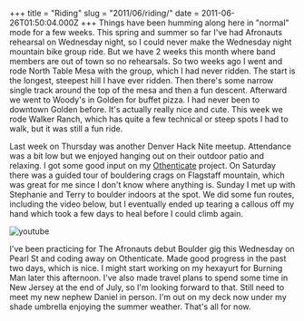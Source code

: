 +++
title = "Riding"
slug = "2011/06/riding/"
date = 2011-06-26T01:50:04.000Z
+++
Things have been humming along here in "normal" mode for a few weeks. This spring and summer so far I've had Afronauts rehearsal on Wednesday night, so I could never make the Wednesday night mountain bike group ride. But we have 2 weeks this month where band members are out of town so no rehearsals. So two weeks ago I went and rode North Table Mesa with the group, which I had never ridden. The start is the longest, steepest hill I have ever ridden. Then there's some narrow single track around the top of the mesa and then a fun descent. Afterward we went to Woody's in Golden for buffet pizza. I had never been to downtown Golden before. It's actually really nice and cute. This week we rode Walker Ranch, which has quite a few technical or steep spots I had to walk, but it was still a fun ride.

Last week on Thursday was another Denver Hack Nite meetup. Attendance was a bit low but we enjoyed hanging out on their outdoor patio and relaxing. I got some good input on my [Othenticate](http://othenticate.com) project. On Saturday there was a guided tour of bouldering crags on Flagstaff mountain, which was great for me since I don't know where anything is. Sunday I met up with Stephanie and Terry to boulder indoors at the spot. We did some fun routes, including the video below, but I eventually ended up tearing a callous off my hand which took a few days to heal before I could climb again.

![youtube](https://www.youtube.com/embed/r0i2mYEOvSw)

I've been practicing for The Afronauts debut Boulder gig this Wednesday on Pearl St and coding away on Othenticate. Made good progress in the past two days, which is nice. I might start working on my hexayurt for Burning Man later this afternoon. I've also made travel plans to spend some time in New Jersey at the end of July, so I'm looking forward to that. Still need to meet my new nephew Daniel in person. I'm out on my deck now under my shade umbrella enjoying the summer weather. That's all for now.

